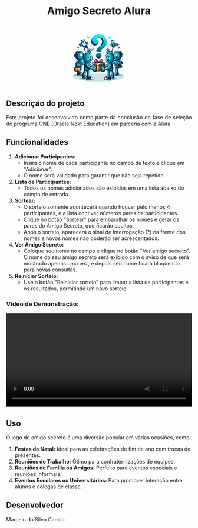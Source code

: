 <div align="center">
  <h1 align="center">
    Amigo Secreto Alura
    <br />
    <br />
    <img src="assets/logo_amigo_secreto.png" alt="Logo Amigo Secreto" style="width: 150px; height: auto;">
  </h1>
</div>


## Descrição do projeto 

<p align="justify">
  Este projeto foi desenvolvido como parte da conclusão da fase de seleção do programa ONE (Oracle Next Education) em parceria com a Alura. 
</p>

## Funcionalidades

1. **Adicionar Participantes:**
   - Insira o nome de cada participante no campo de texto e clique em "Adicionar".
   - O nome será validado para garantir que não seja repetido.
2. **Lista de Participantes:**
   - Todos os nomes adicionados são exibidos em uma lista abaixo do campo de entrada.
3. **Sortear:**
   - O sorteio somente acontecerá quando houver pelo menos 4 participantes, e a lista contiver números pares de participantes.
   - Clique no botão "Sortear" para embaralhar os nomes e gerar os pares do Amigo Secreto, que ficarão ocultos.
   - Após o sorteio, aparecerá o sinal de interrogação (?) na frente dos nomes e novos nomes não poderão ser acrescentados.
4. **Ver Amigo Secreto:**
   - Coloque seu nome no campo e clique no botão "Ver amigo secreto". O nome do seu amigo secreto será exibido com o aviso de que será mostrado apenas uma vez, e depois seu nome ficará bloqueado para novas consultas.
5. **Reiniciar Sorteio:**
   - Use o botão "Reiniciar sorteio" para limpar a lista de participantes e os resultados, permitindo um novo sorteio.
 </ol>
<h3>Vídeo de Demonstração:</h3>
    <video width="100%" controls>
        <source src="assets/uso.mp4" type="video/mp4">
        Seu navegador não suporta o elemento de vídeo.
    </video>

## Uso

O jogo de amigo secreto é uma diversão popular em várias ocasiões, como:

1. **Festas de Natal:** Ideal para as celebrações de fim de ano com trocas de presentes.
2. **Reuniões de Trabalho:** Ótimo para confraternizações de equipes.
3. **Reuniões de Família ou Amigos:** Perfeito para eventos especiais e reuniões informais.
4. **Eventos Escolares ou Universitários:** Para promover interação entre alunos e colegas de classe.

## Desenvolvedor

Marcelo da Silva Camilo
